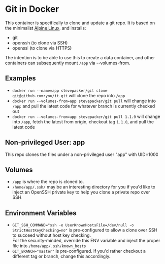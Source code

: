 # Git in Docker

This container is specifically to clone and update a git repo.  It is based on the
minimalist [Alpine Linux](https://hub.docker.com/_/alpine), and installs:

- git
- openssh (to clone via SSH)
- openssl (to clone via HTTPS)

The intention is to be able to use this to create a data container, and other 
containers can subsequently mount `/app` via --volumes-from.

## Examples

- `docker run --name=app stevepacker/git clone git@github.com:you/it.git` 
    will clone the repo into `/app`
- `docker run --volumes-from=app stevepacker/git pull` 
    will change into `/app` and pull the latest code for whatever branch is 
    currently checked out
- `docker run --volumes-from=app stevepacker/git pull 1.1.0` 
    will change into `/app`, fetch the latest from origin, checkout tag `1.1.0`,
    and pull the latest code
     
## Non-privileged User: app

This repo clones the files under a non-privileged user "app" with UID=1000

## Volumes

- `/app` is where the repo is cloned to.
- `/home/app/.ssh/` may be an interesting directory for you if you'd like to inject
    an OpenSSH private key to help you clone a private repo over SSH.

## Environment Variables

- `GIT_SSH_COMMAND="ssh -o UserKnownHostsFile=/dev/null -o StrictHostKeyChecking=no"` 
    is pre-configured to allow a clone over SSH to succeed without host key checking.  
    For the security-minded, override this ENV variable and inject the proper file 
    into `/home/app/.ssh/known_hosts`
- `GIT_BRANCH="master"` is pre-configured.  If you'd rather checkout a different tag 
    or branch, change this accordingly.